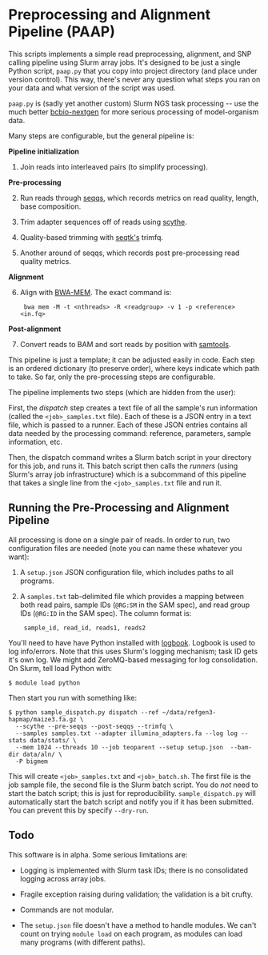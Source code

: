 # Preprocessing and Alignment Pipeline (PAAP)

This scripts implements a simple read preprocessing, alignment, and SNP calling
pipeline using Slurm array jobs. It's designed to be just a single Python
script, `paap.py` that you copy into project directory (and place under version
control). This way, there's never any question what steps you ran on your data
and what version of the script was used.


`paap.py` is (sadly yet another custom) Slurm NGS task processing -- use the
much better [bcbio-nextgen](https://github.com/chapmanb/bcbio-nextgen) for more
serious processing of model-organism data.

Many steps are configurable, but the general pipeline is:

**Pipeline initialization** 

1. Join reads into interleaved pairs (to simplify processing).

**Pre-processing**

2. Run reads through [seqqs](https://github.com/vsbuffalo/seqqs), which records metrics on read quality, length, base composition.

3. Trim adapter sequences off of reads using [scythe](https://github.com/vsbuffalo/scythe).

4. Quality-based trimming with [seqtk's](https://github.com/lh3/seqtk) trimfq.

5. Another around of seqqs, which records post pre-processing read quality metrics.

**Alignment**

6. Align with [BWA-MEM](https://github.com/lh3/bwa). The exact command is:

        bwa mem -M -t <nthreads> -R <readgroup> -v 1 -p <reference> <in.fq>

**Post-alignment**

7. Convert reads to BAM and sort reads by position with [samtools](https://github.com/samtools/samtools).

This pipeline is just a template; it can be adjusted easily in code. Each step
is an ordered dictionary (to preserve order), where keys indicate which path to
take. So far, only the pre-processing steps are configurable.

The pipeline implements two steps (which are hidden from the user):

First, the *dispatch* step creates a text file of all the sample's run
information (called the `<job>_samples.txt` file). Each of these is a JSON
entry in a text file, which is passed to a runner. Each of these JSON entries
contains all data needed by the processing command: reference, parameters,
sample information, etc.

Then, the dispatch command writes a Slurm batch script in your directory for
this job, and runs it. This batch script then calls the *runners* (using
Slurm's array job infrastructure) which is a subcommand of this pipeline that
takes a single line from the `<job>_samples.txt` file and run it.

## Running the Pre-Processing and Alignment Pipeline

All processing is done on a single pair of reads. In order to run, two
configuration files are needed (note you can name these whatever you want):

1. A `setup.json` JSON configuration file, which includes paths to all programs.

2. A `samples.txt` tab-delimited file which provides a mapping between both
	 read pairs, sample IDs (`@RG:SM` in the SAM spec), and read group IDs
   (`@RG:ID` in the SAM spec). The column format is:

        sample_id, read_id, reads1, reads2

You'll need to have have Python installed with
[logbook](https://github.com/mitsuhiko/logbook). Logbook is used to log
info/errors. Note that this uses Slurm's logging mechanism; task ID gets it's
own log. We might add ZeroMQ-based messaging for log consolidation. On Slurm,
tell load Python with:

    $ module load python

Then start you run with something like:

    $ python sample_dispatch.py dispatch --ref ~/data/refgen3-hapmap/maize3.fa.gz \
      --scythe --pre-seqqs --post-seqqs --trimfq \
      --samples samples.txt --adapter illumina_adapters.fa --log log --stats data/stats/ \
      --mem 1024 --threads 10 --job teoparent --setup setup.json  --bam-dir data/aln/ \
      -P bigmem

This will create `<job>_samples.txt` and `<job>_batch.sh`. The first file is
the job sample file, the second file is the Slurm batch script. You do *not*
need to start the batch script; this is just for reproducibility.
`sample_dispatch.py` will automatically start the batch script and notify you
if it has been submitted. You can prevent this by specify `--dry-run`.

## Todo

This software is in alpha. Some serious limitations are:

- Logging is implemented with Slurm task IDs; there is no consolidated logging
  across array jobs.

- Fragile exception raising during validation; the validation is a bit crufty.

- Commands are not modular.

- The `setup.json` file doesn't have a method to handle modules. We can't count
  on trying `module load` on each program, as modules can load many programs
  (with different paths).



